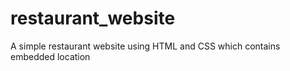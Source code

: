 # restaurant_website
A simple restaurant website using HTML and CSS which contains embedded location
